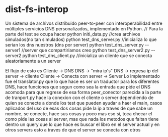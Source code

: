 # dist-fs-interop
Un sistema de archivos distribuido peer-to-peer con interoperabilidad entre múltiples servicios DNS personalizados, implementado en Python.
//
Para la parte del test se ocupa hacer 
python initi_data.py                    //crea archivos simulados(no tan simulados)
python test_dns_server.py               //inicializa lo que serian los dns nuestros (dns por server)
python test_dns_server.py --server1     //server que compartiriamos creo
python test_dns_server2.py --server2
python test_dns_client.py               //inicializa un cliente que se conecta aleatoriamente a un server

El flujo de esto es 
Cliente -> DNS
DNS -> "mira ip's"
DNS -> regresa ip del server -> cliente
Cliente -> Conecta con server -> Server
Lo implementado fue el translator.py que lo que hace es ser un
traductor para los diferentes DNS, hace funciones que segun como sea la entrada que pide
el DNS acomoda para que regrese de esa forma 
peer_conector parecida a la parte de tranport.py hace la conexion con el cliente o server dependiendo de quien se conecte a donde
los test que pueden ayudar a haer el main, casos aplicados del uso de esas dos cosas
pide la ip a traves de que sabe un nombre, se conecte, hace sus cosas y poco mas
eso si, toca checar el como pide las cosas al server, mas que nada los metodos que faltan
tiene dentro un query <libro> que lo que hace es buscar el libro en el server actual y en otros servers
esto a traves de que el server se conecta con otros